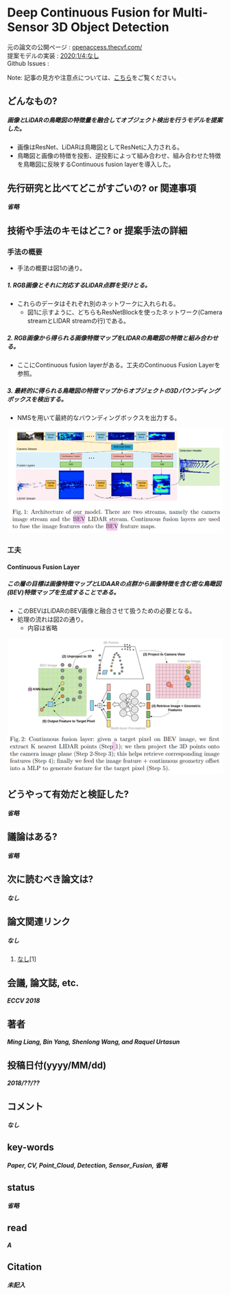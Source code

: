 # Deep Continuous Fusion for Multi-Sensor 3D Object Detection

元の論文の公開ページ : [openaccess.thecvf.com/](http://openaccess.thecvf.com/content_ECCV_2018/papers/Ming_Liang_Deep_Continuous_Fusion_ECCV_2018_paper.pdf)  
提案モデルの実装 : [2020:1/4:なし]()  
Github Issues : []()  

Note: 記事の見方や注意点については、[こちら](/)をご覧ください。

## どんなもの?
##### 画像とLiDARの鳥瞰図の特徴量を融合してオブジェクト検出を行うモデルを提案した。
- 画像はResNet、LiDARは鳥瞰図としてResNetに入力される。
- 鳥瞰図と画像の特徴を投影、逆投影によって組み合わせ、組み合わせた特徴を鳥瞰図に反映するContinuous fusion layerを導入した。

## 先行研究と比べてどこがすごいの? or 関連事項
##### 省略

## 技術や手法のキモはどこ? or 提案手法の詳細
### 手法の概要
- 手法の概要は図1の通り。

##### 1. RGB画像とそれに対応するLiDAR点群を受けとる。
- これらのデータはそれぞれ別のネットワークに入れられる。
  - 図1に示すように、どちらもResNetBlockを使ったネットワーク(Camera streamとLIDAR streamの行)である。

##### 2. RGB画像から得られる画像特徴マップをLIDARの鳥瞰図の特徴と組み合わせる。
- ここにContinuous fusion layerがある。工夫のContinuous Fusion Layerを参照。

##### 3. 最終的に得られる鳥瞰図の特徴マップからオブジェクトの3Dバウンディングボックスを検出する。
- NMSを用いて最終的なバウンディングボックスを出力する。

![fig1](img/DCFfM3OD/fig1.png)

### 工夫
#### Continuous Fusion Layer
##### この層の目標は画像特徴マップとLIDAARの点群から画像特徴を含む密な鳥瞰図(BEV)特徴マップを生成することである。
- このBEVはLiDARのBEV画像と融合させて扱うための必要となる。
- 処理の流れは図2の通り。
  - 内容は省略

![fig2](img/DCFfM3OD/fig2.png)

## どうやって有効だと検証した?
##### 省略

## 議論はある?
##### 省略

## 次に読むべき論文は?
##### なし

## 論文関連リンク
##### なし
1. [なし]()[1]

## 会議, 論文誌, etc.
##### ECCV 2018

## 著者
##### Ming Liang, Bin Yang, Shenlong Wang, and Raquel Urtasun

## 投稿日付(yyyy/MM/dd)
##### 2018/??/??

## コメント
##### なし

## key-words
##### Paper, CV, Point_Cloud, Detection, Sensor_Fusion, 省略

## status
##### 省略

## read
##### A

## Citation
##### 未記入
